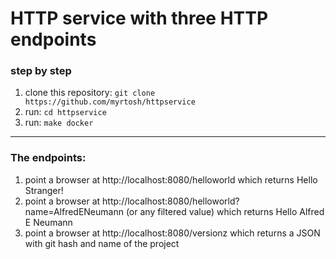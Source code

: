 HTTP service with three HTTP endpoints
============
### step by step
1. clone this repository: ```git clone https://github.com/myrtosh/httpservice```
2. run: ```cd httpservice```
3. run: ```make docker```

------
### The endpoints:
1. point a browser at http://localhost:8080/helloworld which returns Hello Stranger!
2. point a browser at http://localhost:8080/helloworld?name=AlfredENeumann (or any filtered value) which returns Hello Alfred E Neumann
3. point a browser at http://localhost:8080/versionz which returns a JSON with git hash and name of the project